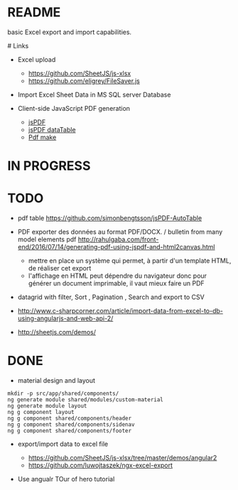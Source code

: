 # README

basic Excel export and import capabilities.

# Links

* Excel upload

  * https://github.com/SheetJS/js-xlsx
  * https://github.com/eligrey/FileSaver.js

* Import Excel Sheet Data in MS SQL server Database

* Client-side JavaScript PDF generation

  * [jsPDF](https://github.com/MrRio/jsPDF)
  * [jsPDF dataTable](https://github.com/simonbengtsson/jsPDF-AutoTable)
  * [Pdf make](https://github.com/bpampuch/pdfmake)

# IN PROGRESS

# TODO

* pdf table
  https://github.com/simonbengtsson/jsPDF-AutoTable

* PDF
  exporter des données au format PDF/DOCX.
  / bulletin from many model elements pdf
  http://rahulgaba.com/front-end/2016/07/14/generating-pdf-using-jspdf-and-html2canvas.html

  * mettre en place un système qui permet, à partir d'un template HTML, de réaliser cet export
  * l'affichage en HTML peut dépendre du navigateur donc pour générer un document imprimable, il vaut mieux faire un PDF

- datagrid with filter, Sort , Pagination , Search and export to CSV

* http://www.c-sharpcorner.com/article/import-data-from-excel-to-db-using-angularjs-and-web-api-2/

* http://sheetjs.com/demos/

# DONE

* material design and layout

```
mkdir -p src/app/shared/components/
ng generate module shared/modules/custom-material
ng generate module layout
ng g component layout
ng g component shared/components/header
ng g component shared/components/sidenav
ng g component shared/components/footer
```

* export/import data to excel file

  * https://github.com/SheetJS/js-xlsx/tree/master/demos/angular2
  * https://github.com/luwojtaszek/ngx-excel-export

* Use angualr TOur of hero tutorial
